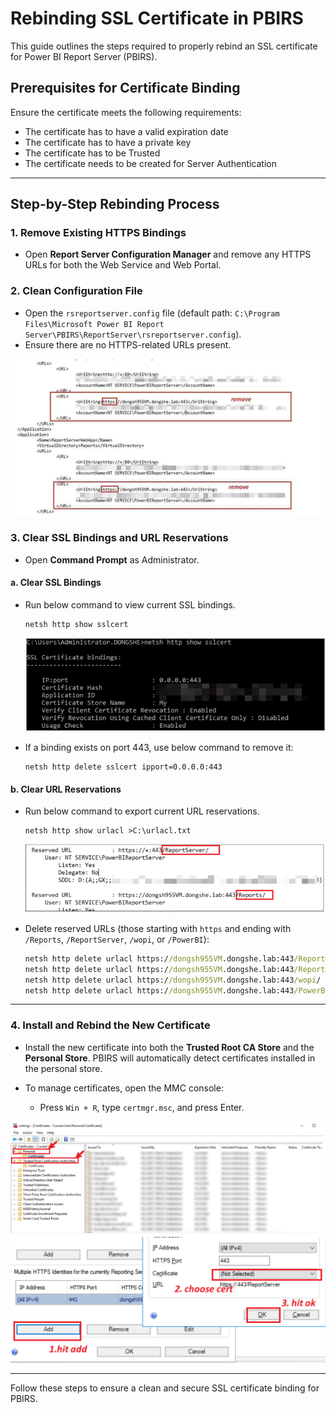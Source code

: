 # Rebinding SSL Certificate in PBIRS

This guide outlines the steps required to properly rebind an SSL certificate for Power BI Report Server (PBIRS).

## Prerequisites for Certificate Binding

Ensure the certificate meets the following requirements:
- The certificate has to have a valid expiration date
- The certificate has to have a private key
- The certificate has to be Trusted
- The certificate needs to be created for Server Authentication
 
---

## Step-by-Step Rebinding Process

### 1. Remove Existing HTTPS Bindings

- Open **Report Server Configuration Manager** and remove any HTTPS URLs for both the Web Service and Web Portal.


### 2. Clean Configuration File

- Open the `rsreportserver.config` file (default path: `C:\Program Files\Microsoft Power BI Report Server\PBIRS\ReportServer\rsreportserver.config`).
- Ensure there are no HTTPS-related URLs present.

![Clean Config File](../Image/Image61.png)

### 3. Clear SSL Bindings and URL Reservations

- Open **Command Prompt** as Administrator.

#### a. Clear SSL Bindings

- Run below command to view current SSL bindings.
  ```
  netsh http show sslcert
  ```
  ![SSL binding](../Image/Image62.png)

- If a binding exists on port 443, use below command to remove it:
  ```
  netsh http delete sslcert ipport=0.0.0.0:443
  ```

#### b. Clear URL Reservations

- Run below command to export current URL reservations.
  ```
  netsh http show urlacl >C:\urlacl.txt
  ```
  ![Clear URL Reservations](../Image/Image63.png)

- Delete reserved URLs (those starting with `https` and ending with `/Reports`, `/ReportServer`, `/wopi`, or `/PowerBI`):
  ```cmd
  netsh http delete urlacl https://dongsh955VM.dongshe.lab:443/Reports/
  netsh http delete urlacl https://dongsh955VM.dongshe.lab:443/ReportServer/
  netsh http delete urlacl https://dongsh955VM.dongshe.lab:443/wopi/
  netsh http delete urlacl https://dongsh955VM.dongshe.lab:443/PowerBI/
  ```


---

### 4. Install and Rebind the New Certificate

- Install the new certificate into both the **Trusted Root CA Store** and the **Personal Store**. PBIRS will automatically detect certificates installed in the personal store.

- To manage certificates, open the MMC console:
  - Press `Win + R`, type `certmgr.msc`, and press Enter.

![Certificate Installation](../Image/Image64.png)
![Bind cert](../Image/Image65.png)

---

Follow these steps to ensure a clean and secure SSL certificate binding for PBIRS.
